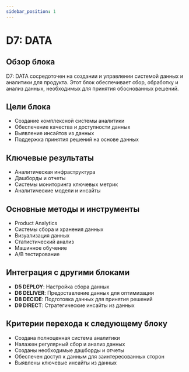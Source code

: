 ```yaml
---
sidebar_position: 1
---
```


# D7: DATA

## Обзор блока

D7: DATA сосредоточен на создании и управлении системой данных и аналитики для продукта. Этот блок обеспечивает сбор, обработку и анализ данных, необходимых для принятия обоснованных решений.

## Цели блока

- Создание комплексной системы аналитики
- Обеспечение качества и доступности данных
- Выявление инсайтов из данных
- Поддержка принятия решений на основе данных

## Ключевые результаты

- Аналитическая инфраструктура
- Дашборды и отчеты
- Системы мониторинга ключевых метрик
- Аналитические модели и инсайты

## Основные методы и инструменты

- Product Analytics
- Системы сбора и хранения данных
- Визуализация данных
- Статистический анализ
- Машинное обучение
- A/B тестирование

## Интеграция с другими блоками

- **D5 DEPLOY**: Настройка сбора данных
- **D6 DELIVER**: Предоставление данных для оптимизации
- **D8 DECIDE**: Подготовка данных для принятия решений
- **D9 DIRECT**: Стратегические инсайты из данных

## Критерии перехода к следующему блоку

- Создана полноценная система аналитики
- Налажен регулярный сбор и анализ данных
- Созданы необходимые дашборды и отчеты
- Обеспечен доступ к данным для заинтересованных сторон
- Выявлены ключевые инсайты из данных